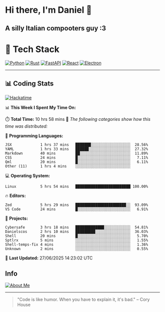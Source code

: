 # Hi there, I'm Daniel 👋

## A silly Italian compooters guy :3

# 🚀 Tech Stack

[![Python](https://img.shields.io/badge/Python-3.13%2B-blue?style=for-the-badge&logo=python&logoColor=white)](https://www.python.org/)
[![Rust](https://img.shields.io/badge/Rust-1.87%2B-black?style=for-the-badge&logo=rust&logoColor=white)](https://www.rust-lang.org/)
[![FastAPI](https://img.shields.io/badge/FastAPI-0.110.0%2B-green?style=for-the-badge&logo=fastapi&logoColor=white)](https://fastapi.tiangolo.com/)
[![React](https://img.shields.io/badge/React-19.1.0%2B-blue?style=for-the-badge&logo=react&logoColor=white)](https://react.dev/)
[![Electron](https://img.shields.io/badge/Electron-36.2.0%2B-dark?style=for-the-badge&logo=electron&logoColor=white)](https://www.electronjs.org/)

---

## 📊 Coding Stats

[![Hackatime](https://img.shields.io/badge/Hackatime-Hack%20Club-orange?style=for-the-badge&logo=wakatime&logoColor=white)](https://hackatime.hackclub.com)

<!--START_SECTION:waka-->
📊 **This Week I Spent My Time On:**

⏱️ **Total Time:** 10 hrs 58 mins
📝 *The following categories show how this time was distributed:*

💬 **Programming Languages:**
```text
JSX             1 hrs 37 mins   ███████░░░░░░░░░░░░░░░░░░  28.56%
YAML            1 hrs 33 mins   ██████░░░░░░░░░░░░░░░░░░░  27.32%
Markdown        40 mins         ██░░░░░░░░░░░░░░░░░░░░░░░  11.89%
CSS             24 mins         █░░░░░░░░░░░░░░░░░░░░░░░░   7.11%
Qml             20 mins         █░░░░░░░░░░░░░░░░░░░░░░░░   6.11%
Other (11)      1 hrs 4 mins    ░░░░░░░░░░░░░░░░░░░░░░░░░
```

💻 **Operating System:**
```text
Linux           5 hrs 54 mins   █████████████████████████ 100.00%
```

🔥 **Editors:**
```text
Zed             5 hrs 29 mins   ███████████████████████░░  93.09%
VS Code         24 mins         █░░░░░░░░░░░░░░░░░░░░░░░░   6.91%
```

📁 **Projects:**
```text
Cybersafe       3 hrs 18 mins   █████████████░░░░░░░░░░░░  54.81%
Danielscos      2 hrs 10 mins   █████████░░░░░░░░░░░░░░░░  36.03%
Shell           20 mins         █░░░░░░░░░░░░░░░░░░░░░░░░   5.70%
Sptlrx          5 mins          ░░░░░░░░░░░░░░░░░░░░░░░░░   1.55%
Shell-temps-fix 4 mins          ░░░░░░░░░░░░░░░░░░░░░░░░░   1.36%
Unknown         2 mins          ░░░░░░░░░░░░░░░░░░░░░░░░░   0.55%
```

📅 **Last Updated:** 27/06/2025 14:23:02 UTC

<!--END_SECTION:waka-->


## Info
[![About Me](https://img.shields.io/badge/About--Me-black?style=for-the-badge&logo=numpy&logoColor=white)](https://danielscos.github.io/about_me)

---

> "Code is like humor. When you have to explain it, it's bad." – Cory House
